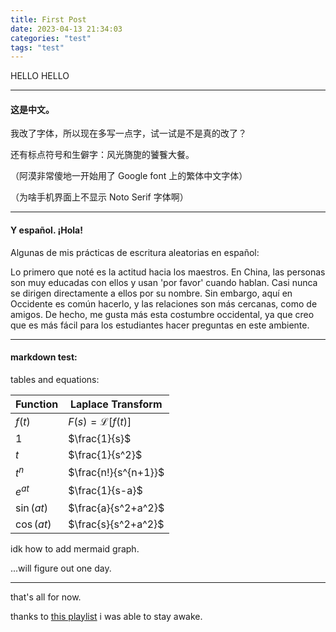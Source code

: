 ```yaml
---
title: First Post
date: 2023-04-13 21:34:03
categories: "test"
tags: "test"
---
```


HELLO HELLO

---

#### 这是中文。

我改了字体，所以现在多写一点字，试一试是不是真的改了？

还有标点符号和生僻字：风光旖旎的饕餮大餐。

（阿漠非常傻地一开始用了 Google font 上的繁体中文字体）

（为啥手机界面上不显示 Noto Serif 字体啊）

---

#### Y español. ¡Hola! 

Algunas de mis prácticas de escritura aleatorias en español: 

Lo primero que noté es la actitud hacia los maestros. En China, las personas son muy educadas con ellos y usan 'por favor' cuando hablan. Casi nunca se dirigen directamente a ellos por su nombre. Sin embargo, aquí en Occidente es común hacerlo, y las relaciones son más cercanas, como de amigos. De hecho, me gusta más esta costumbre occidental, ya que creo que es más fácil para los estudiantes hacer preguntas en este ambiente.

---

#### markdown test: 

tables and equations: 

| Function | Laplace Transform |
| --- | --- |
| $f(t)$ | $F(s) = \mathcal{L}[f(t)]$ |
| $1$ | $\frac{1}{s}$ |
| $t$ | $\frac{1}{s^2}$ |
| $t^n$ | $\frac{n!}{s^{n+1}}$ |
| $e^{at}$ | $\frac{1}{s-a}$ |
| $\sin(at)$ | $\frac{a}{s^2+a^2}$ |
| $\cos(at)$ | $\frac{s}{s^2+a^2}$ |

idk how to add mermaid graph. 

...will figure out one day. 

---

that's all for now. 

thanks to <i class="fab fa-youtube"></i> [this playlist](https://www.youtube.com/watch?v=q4qtiI2sY8I) i was able to stay awake. 

